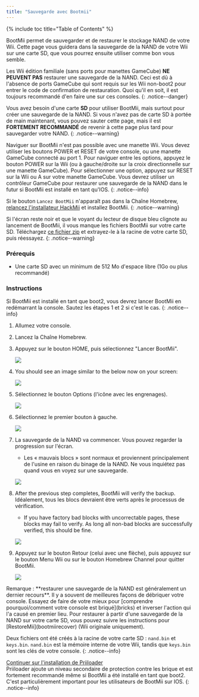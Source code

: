 ```yaml
---
title: "Sauvegarde avec Bootmii"
---
```


{% include toc title="Table of Contents" %}

BootMii permet de sauvegarder et de restaurer le stockage NAND de votre Wii. Cette page vous guidera dans la sauvegarde de la NAND de votre Wii sur une carte SD, que vous pourrez ensuite utiliser comme bon vous semble.

Les Wii édition familiale (sans ports pour manettes GameCube) **NE PEUVENT PAS** restaurer une sauvegarde de la NAND. Ceci est dû à l'absence de ports GameCube qui sont requis sur les Wii non-boot2 pour entrer le code de confirmation de restauration. Quoi qu'il en soit, il est toujours recommandé d'en faire une sur ces consoles.
{: .notice--danger}

Vous avez besoin d'une carte **SD** pour utiliser BootMii, mais surtout pour créer une sauvegarde de la NAND. Si vous n'avez pas de carte SD à portée de main maintenant, vous pouvez sauter cette page, mais il est **FORTEMENT RECOMMANDÉ** de revenir à cette page plus tard pour sauvegarder votre NAND.
{: .notice--warning}

Naviguer sur BootMii n'est pas possible avec une manette Wii. Vous devez utiliser les boutons POWER et RESET de votre console, ou une manette GameCube connecté au port 1. Pour naviguer entre les options, appuyez le bouton POWER sur la Wii (ou à gauche/droite sur la croix directionnelle sur une manette GameCube). Pour sélectionner une option, appuyez sur RESET sur la Wii ou A sur votre manette GameCube. Vous devrez utiliser un contrôleur GameCube pour restaurer une sauvegarde de la NAND dans le futur si BootMii est installé en tant qu'IOS.
{: .notice--info}

Si le bouton `Lancez BootMii` n'apparaît pas dans la Chaîne Homebrew, [relancez l'installateur HackMii](hackmii) et installez BootMii.
{: .notice--warning}

Si l'écran reste noir et que le voyant du lecteur de disque bleu clignote au lancement de BootMii, il vous manque les fichiers BootMii sur votre carte SD. Téléchargez [ce fichier zip](https://static.hackmii.com/bootmii_sd_files.zip) et extrayez-le à la racine de votre carte SD, puis réessayez.
{: .notice--warning}

### Prérequis

* Une carte SD avec un minimum de 512 Mo d'espace libre (1Go ou plus recommandé)

### Instructions

Si BootMii est installé en tant que boot2, vous devrez lancer BootMii en redémarrant la console. Sautez les étapes 1 et 2 si c'est le cas.
{: .notice--info}

1. Allumez votre console.
1. Lancez la Chaîne Homebrew.
1. Appuyez sur le bouton HOME, puis sélectionnez "Lancer BootMii".

    ![](/images/bootmii/BootMii_HBC.png)

1. You should see an image similar to the below now on your screen:

    ![](/images/bootmii/BootMii_Main.png)

1. Sélectionnez le bouton Options (l'icône avec les engrenages).

    ![](/images/bootmii/BootMii_Gears.png)

1. Sélectionnez le premier bouton à gauche.

    ![](/images/bootmii/BootMii_Backup.png)

1. La sauvegarde de la NAND va commencer. Vous pouvez regarder la progression sur l'écran.
    + Les « mauvais blocs » sont normaux et proviennent principalement de l'usine en raison du binage de la NAND. Ne vous inquiétez pas quand vous en voyez sur une sauvegarde.

    ![](/images/bootmii/BootMii_NAND_Backup.png)

1. After the previous step completes, BootMii will verify the backup. Idéalement, tous les blocs devraient être verts après le processus de vérification.
    + If you have factory bad blocks with uncorrectable pages, these blocks may fail to verify. As long all non-bad blocks are successfully verified, this should be fine.

    ![](/images/bootmii/BootMii_NAND_Backup_Verify.png)

1. Appuyez sur le bouton Retour (celui avec une flèche), puis appuyez sur le bouton Menu Wii ou sur le bouton Homebrew Channel pour quitter BootMii.

    ![](/images/bootmii/BootMii_Return.png)

<div id="restore-notice" class="notice" markdown="1">
Remarque : **restaurer une sauvegarde de la NAND est généralement un dernier recours**. Il y a souvent de meilleures façons de débriquer votre console.
Essayez de faire de votre mieux pour [comprendre pourquoi/comment votre console est briqué](bricks) et inverser l'action qui l'a causé en premier lieu.
Pour restaurer à partir d'une sauvegarde de la NAND sur votre carte SD, vous pouvez suivre les instructions pour [RestoreMii](bootmiirecover) (Wii originale uniquement).
</div>

Deux fichiers ont été créés à la racine de votre carte SD : `nand.bin` et `keys.bin`. `nand.bin` est la mémoire interne de votre Wii, tandis que `keys.bin` sont les clés de votre console.
{: .notice--info}

[Continuer sur l'installation de Priiloader](priiloader)<br> Priiloader ajoute un niveau secondaire de protection contre les brique et est fortement recommandé même si BootMii a été installé en tant que boot2. C'est particulièrement important pour les utilisateurs de BootMii sur IOS.
{: .notice--info}
